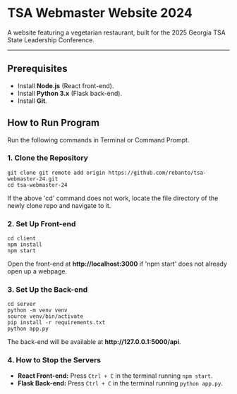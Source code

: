 <h1>TSA Webmaster Website 2024</h1>
A website featuring a vegetarian restaurant, built for the 2025 Georgia TSA State Leadership Conference. 

---
<h2>Prerequisites</h2>
<ul>
    <li>Install <strong>Node.js</strong> (React front-end).</li>
    <li>Install <strong>Python 3.x</strong> (Flask back-end).</li>
    <li>Install <strong>Git</strong>.</li>
</ul>

<h2>How to Run Program</h2>
<p>Run the following commands in Terminal or Command Prompt.</p>
<h3>1. Clone the Repository</h3>
<pre><code>git clone git remote add origin https://github.com/rebanto/tsa-webmaster-24.git
cd tsa-webmaster-24</code></pre>
<p>If the above 'cd' command does not work, locate the file directory of the newly clone repo and navigate to it.</p>

<h3>2. Set Up Front-end</h3>
<pre><code>cd client
npm install
npm start</code></pre>
<p>Open the front-end at <strong>http://localhost:3000</strong> if 'npm start' does not already open up a webpage.</p>

<h3>3. Set Up the Back-end</h3>
<pre><code>cd server
python -m venv venv
source venv/bin/activate
pip install -r requirements.txt
python app.py</code></pre>
<p>The back-end will be available at <strong>http://127.0.0.1:5000/api</strong>.</p>

<h3>4. How to Stop the Servers</h3>
<ul>
    <li><strong>React Front-end:</strong> Press <code>Ctrl + C</code> in the terminal running <code>npm start</code>.</li>
    <li><strong>Flask Back-end:</strong> Press <code>Ctrl + C</code> in the terminal running <code>python app.py</code>.</li>
</ul>
